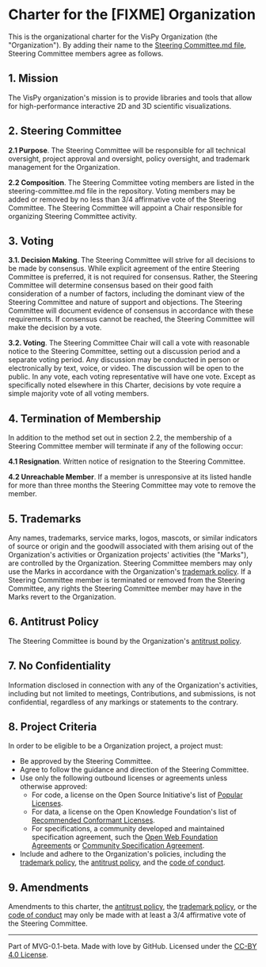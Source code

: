 # Charter for the [FIXME] Organization

This is the organizational charter for the VisPy Organization (the "Organization"). By adding their name to
the [Steering Committee.md file](./STEERING-COMMITTEE.md), Steering Committee members agree as follows.

## 1. Mission

The VisPy organization's mission is to provide libraries and tools that allow for high-performance interactive 2D and
3D scientific visualizations.

## 2. Steering Committee

**2.1 Purpose**. The Steering Committee will be responsible for all technical oversight, project approval and oversight,
policy oversight, and trademark management for the Organization.

**2.2 Composition**. The Steering Committee voting members are listed in the steering-committee.md file in the
repository.
Voting members may be added or removed by no less than 3/4 affirmative vote of the Steering Committee.
The Steering Committee will appoint a Chair responsible for organizing Steering Committee activity.

## 3. Voting

**3.1. Decision Making**. The Steering Committee will strive for all decisions to be made by consensus. While explicit
agreement of the entire Steering Committee is preferred, it is not required for consensus. Rather, the Steering Committee
will determine consensus based on their good faith consideration of a number of factors, including the dominant view of
the Steering Committee and nature of support and objections. The Steering Committee will document evidence of consensus
in accordance with these requirements. If consensus cannot be reached, the Steering Committee will make the decision by a
vote.

**3.2. Voting**. The Steering Committee Chair will call a vote with reasonable notice to the Steering Committee, setting
out a discussion period and a separate voting period. Any discussion may be conducted in person or electronically by
text, voice, or video. The discussion will be open to the public. In any vote, each voting representative will have one
vote. Except as specifically noted elsewhere in this Charter, decisions by vote require a simple majority vote of all
voting members.

## 4. Termination of Membership

In addition to the method set out in section 2.2, the membership of a Steering Committee member will terminate if any of
the following occur:

**4.1 Resignation**. Written notice of resignation to the Steering Committee.

**4.2 Unreachable Member**. If a member is unresponsive at its listed handle for more than three months the Steering
Committee may vote to remove the member.

## 5. Trademarks

Any names, trademarks, service marks, logos, mascots, or similar indicators of source or origin and the goodwill
associated with them arising out of the Organization's activities or Organization projects' activities (the "Marks"), are
controlled by the Organization. Steering Committee members may only use the Marks in accordance with the
Organization's [trademark policy](./TRADEMARKS.md). If a Steering Committee member is terminated or removed from the
Steering Committee, any rights the Steering Committee member may have in the Marks revert to the Organization.

## 6. Antitrust Policy

The Steering Committee is bound by the Organization's [antitrust policy](./ANTITRUST.md).

## 7. No Confidentiality

Information disclosed in connection with any of the Organization's activities, including but not limited to meetings,
Contributions, and submissions, is not confidential, regardless of any markings or statements to the contrary.

## 8. Project Criteria

In order to be eligible to be a Organization project, a project must:

* Be approved by the Steering Committee.
* Agree to follow the guidance and direction of the Steering Committee.
* Use only the following outbound licenses or agreements unless otherwise approved:
    - For code, a license on the Open Source Initiative's list of [Popular Licenses](https://opensource.org/licenses).
    - For data, a license on the Open Knowledge Foundation's list
      of [Recommended Conformant Licenses](http://opendefinition.org/licenses/).
    - For specifications, a community developed and maintained specification agreement, such
      the [Open Web Foundation Agreements](https://www.openwebfoundation.org/the-agreements)
      or [Community Specification Agreement](https://github.com/CommunitySpecification/1.0).
* Include and adhere to the Organization's policies, including the [trademark policy](./TRADEMARKS.md),
  the [antitrust policy](./ANTITRUST.md), and the
  [code of conduct](https://github.com/vispy/vispy/blob/main/CODE_OF_CONDUCT.md).

## 9. Amendments

Amendments to this charter, the [antitrust policy](./ANTITRUST.md), the [trademark policy](./TRADEMARKS.md), or
the [code of conduct](https://github.com/vispy/vispy/blob/main/CODE_OF_CONDUCT.md) may only be made with at least a 3/4
affirmative vote of the Steering Committee.

---
Part of MVG-0.1-beta.
Made with love by GitHub. Licensed under the [CC-BY 4.0 License](https://creativecommons.org/licenses/by-sa/4.0/).
